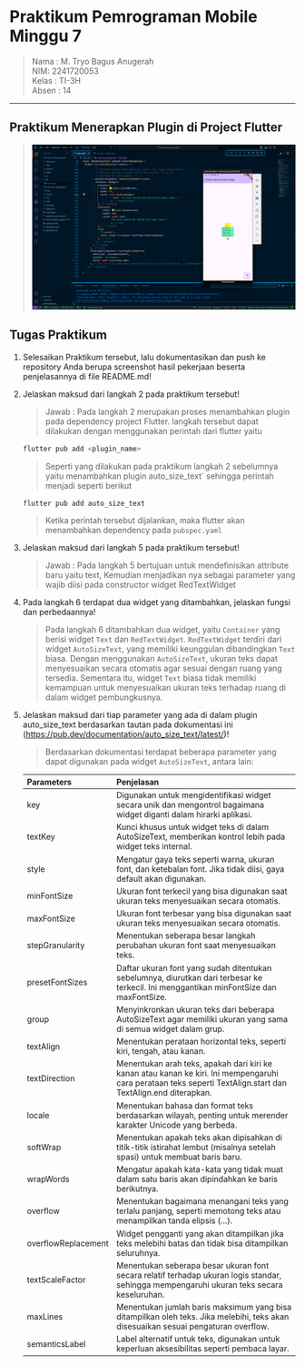 # Praktikum Pemrograman Mobile Minggu 7

> Nama : M. Tryo Bagus Anugerah <br />
> NIM: 2241720053<br />
> Kelas : TI-3H <br />
> Absen : 14 <br />

<hr>

## Praktikum Menerapkan Plugin di Project Flutter

> <img src="docs/HasilPraktikum.png" alt="Output-Prak"/>

## Tugas Praktikum

1. Selesaikan Praktikum tersebut, lalu dokumentasikan dan push ke repository Anda berupa screenshot hasil pekerjaan beserta penjelasannya di file README.md!
2. Jelaskan maksud dari langkah 2 pada praktikum tersebut!
    > Jawab : Pada langkah 2 merupakan proses menambahkan plugin pada dependency project Flutter. langkah tersebut dapat dilakukan dengan menggunakan perintah dari flutter yaitu

    ```bash
    flutter pub add <plugin_name>
    ```

    > Seperti yang dilakukan pada praktikum langkah 2 sebelumnya yaitu menambahkan plugin auto_size_text` sehingga perintah menjadi seperti berikut

    ```bash
    flutter pub add auto_size_text
    ```

    > Ketika perintah tersebut dijalankan, maka flutter akan menambahkan dependency pada `pubspec.yaml`
3. Jelaskan maksud dari langkah 5 pada praktikum tersebut!
    > Jawab : Pada langkah 5 bertujuan untuk mendefinisikan attribute baru yaitu text, Kemudian menjadikan nya sebagai parameter yang wajib diisi pada constructor widget RedTextWidget
4. Pada langkah 6 terdapat dua widget yang ditambahkan, jelaskan fungsi dan perbedaannya!
    > Pada langkah 6 ditambahkan dua widget, yaitu `Container` yang berisi widget `Text` dan `RedTextWidget`. `RedTextWidget` terdiri dari widget `AutoSizeText`, yang memiliki keunggulan dibandingkan `Text` biasa. Dengan menggunakan `AutoSizeText`, ukuran teks dapat menyesuaikan secara otomatis agar sesuai dengan ruang yang tersedia. Sementara itu, widget `Text` biasa tidak memiliki kemampuan untuk menyesuaikan ukuran teks terhadap ruang di dalam widget pembungkusnya.
5. Jelaskan maksud dari tiap parameter yang ada di dalam plugin auto_size_text berdasarkan tautan pada dokumentasi ini (https://pub.dev/documentation/auto_size_text/latest/)!
    > Berdasarkan dokumentasi terdapat beberapa parameter yang dapat digunakan pada widget `AutoSizeText`, antara lain:

    | Parameters          | Penjelasan                                                                                                                                                    |
    |---------------------|---------------------------------------------------------------------------------------------------------------------------------------------------------------|
    | key                 | Digunakan untuk mengidentifikasi widget secara unik dan mengontrol bagaimana widget diganti dalam hirarki aplikasi.                                           |
    | textKey             | Kunci khusus untuk widget teks di dalam AutoSizeText, memberikan kontrol lebih pada widget teks internal.                                                     |
    | style               | Mengatur gaya teks seperti warna, ukuran font, dan ketebalan font. Jika tidak diisi, gaya default akan digunakan.                                             |
    | minFontSize         | Ukuran font terkecil yang bisa digunakan saat ukuran teks menyesuaikan secara otomatis.                                                                       |
    | maxFontSize         | Ukuran font terbesar yang bisa digunakan saat ukuran teks menyesuaikan secara otomatis.                                                                       |
    | stepGranularity     | Menentukan seberapa besar langkah perubahan ukuran font saat menyesuaikan teks.                                                                               |
    | presetFontSizes     | Daftar ukuran font yang sudah ditentukan sebelumnya, diurutkan dari terbesar ke terkecil. Ini menggantikan minFontSize dan maxFontSize.                       |
    | group               | Menyinkronkan ukuran teks dari beberapa AutoSizeText agar memiliki ukuran yang sama di semua widget dalam grup.                                               |
    | textAlign           | Menentukan perataan horizontal teks, seperti kiri, tengah, atau kanan.                                                                                        |
    | textDirection       | Menentukan arah teks, apakah dari kiri ke kanan atau kanan ke kiri. Ini mempengaruhi cara perataan teks seperti TextAlign.start dan TextAlign.end diterapkan. |
    | locale              | Menentukan bahasa dan format teks berdasarkan wilayah, penting untuk merender karakter Unicode yang berbeda.                                                  |
    | softWrap            | Menentukan apakah teks akan dipisahkan di titik-titik istirahat lembut (misalnya setelah spasi) untuk membuat baris baru.                                     |
    | wrapWords           | Mengatur apakah kata-kata yang tidak muat dalam satu baris akan dipindahkan ke baris berikutnya.                                                              |
    | overflow            | Menentukan bagaimana menangani teks yang terlalu panjang, seperti memotong teks atau menampilkan tanda elipsis (...).                                         |
    | overflowReplacement | Widget pengganti yang akan ditampilkan jika teks melebihi batas dan tidak bisa ditampilkan seluruhnya.                                                        |
    | textScaleFactor     | Menentukan seberapa besar ukuran font secara relatif terhadap ukuran logis standar, sehingga mempengaruhi ukuran teks secara keseluruhan.                     |
    | maxLines            | Menentukan jumlah baris maksimum yang bisa ditampilkan oleh teks. Jika melebihi, teks akan disesuaikan sesuai pengaturan overflow.                            |
    | semanticsLabel      | Label alternatif untuk teks, digunakan untuk keperluan aksesibilitas seperti pembaca layar.                                                                   |